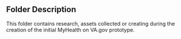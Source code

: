 ## Folder Description
This folder contains research, assets collected or creating during the creation of the initial MyHealth on VA.gov prototype.
